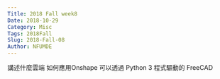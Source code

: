 ```yaml
---
Title: 2018 Fall week8
Date: 2018-10-29
Category: Misc
Tags: 2018Fall
Slug: 2018-Fall-08
Author: NFUMDE
---
```

<!-- PELICAN_END_SUMMARY -->
講述什麼雲端
如何應用Onshape
可以透過 Python 3 程式驅動的 FreeCAD